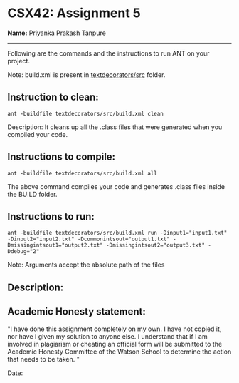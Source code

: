 # CSX42: Assignment 5
**Name:** Priyanka Prakash Tanpure

-----------------------------------------------------------------------

Following are the commands and the instructions to run ANT on your project.


Note: build.xml is present in [textdecorators/src](./textdecorators/src/) folder.

## Instruction to clean:

```commandline
ant -buildfile textdecorators/src/build.xml clean
```

Description: It cleans up all the .class files that were generated when you
compiled your code.

## Instructions to compile:

```commandline
ant -buildfile textdecorators/src/build.xml all
```
The above command compiles your code and generates .class files inside the BUILD folder.

## Instructions to run:

```commandline
ant -buildfile textdecorators/src/build.xml run -Dinput1="input1.txt" -Dinput2="input2.txt" -Dcommonintsout="output1.txt" -Dmissingintsout1="output2.txt" -Dmissingintsout2="output3.txt" -Ddebug="2"
```
Note: Arguments accept the absolute path of the files


## Description:


## Academic Honesty statement:

"I have done this assignment completely on my own. I have not copied
it, nor have I given my solution to anyone else. I understand that if
I am involved in plagiarism or cheating an official form will be
submitted to the Academic Honesty Committee of the Watson School to
determine the action that needs to be taken. "

Date: 